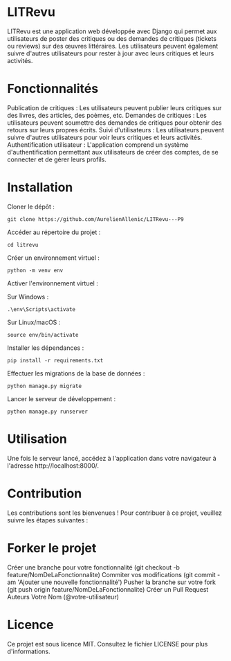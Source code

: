# LITRevu
LITRevu est une application web développée avec Django qui permet aux utilisateurs de poster des critiques ou des demandes de critiques (tickets ou reviews) sur des œuvres littéraires. Les utilisateurs peuvent également suivre d'autres utilisateurs pour rester à jour avec leurs critiques et leurs activités.

# Fonctionnalités
Publication de critiques : Les utilisateurs peuvent publier leurs critiques sur des livres, des articles, des poèmes, etc.
Demandes de critiques : Les utilisateurs peuvent soumettre des demandes de critiques pour obtenir des retours sur leurs propres écrits.
Suivi d'utilisateurs : Les utilisateurs peuvent suivre d'autres utilisateurs pour voir leurs critiques et leurs activités.
Authentification utilisateur : L'application comprend un système d'authentification permettant aux utilisateurs de créer des comptes, de se connecter et de gérer leurs profils.

# Installation
Cloner le dépôt :
```
git clone https://github.com/AurelienAllenic/LITRevu---P9
```
Accéder au répertoire du projet :
```
cd litrevu
```
Créer un environnement virtuel :
```
python -m venv env
```

Activer l'environnement virtuel :

Sur Windows :
```
.\env\Scripts\activate
```
Sur Linux/macOS :
```
source env/bin/activate
```
Installer les dépendances :
```
pip install -r requirements.txt
```
Effectuer les migrations de la base de données :
```
python manage.py migrate
```
Lancer le serveur de développement :
```
python manage.py runserver
```

# Utilisation
Une fois le serveur lancé, accédez à l'application dans votre navigateur à l'adresse http://localhost:8000/.

# Contribution
Les contributions sont les bienvenues ! Pour contribuer à ce projet, veuillez suivre les étapes suivantes :

# Forker le projet
Créer une branche pour votre fonctionnalité (git checkout -b feature/NomDeLaFonctionnalite)
Commiter vos modifications (git commit -am 'Ajouter une nouvelle fonctionnalité')
Pusher la branche sur votre fork (git push origin feature/NomDeLaFonctionnalite)
Créer un Pull Request
Auteurs
Votre Nom (@votre-utilisateur)

# Licence
Ce projet est sous licence MIT. Consultez le fichier LICENSE pour plus d'informations.